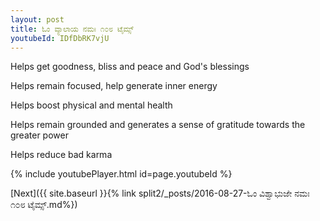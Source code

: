 ```yaml
---
layout: post
title: ಓಂ ವ್ಯಾಲಾಯ ನಮಃ ೧೦೮ ಟೈಮ್ಸ್
youtubeId: IDfDbRK7vjU
---
```

 
 
Helps get goodness, bliss and peace and God's blessings
 
Helps remain focused, help generate inner energy 
 
Helps boost physical and mental health 
 
Helps remain grounded and generates a sense of gratitude towards the greater power 
 
Helps reduce bad karma
 
 
 
 


{% include youtubePlayer.html id=page.youtubeId %}
 
[Next]({{ site.baseurl }}{% link  split2/_posts/2016-08-27-ಓಂ ವಿಶ್ವಾಭುಜೇ ನಮಃ ೧೦೮ ಟೈಮ್ಸ್.md%})
 
